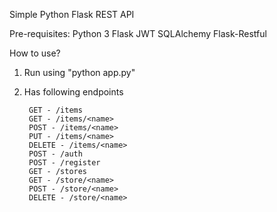 Simple Python Flask REST API

Pre-requisites:
		Python 3
		Flask
		JWT
		SQLAlchemy
		Flask-Restful

How to use?
1. Run using "python app.py"

2. Has following endpoints

		GET - /items
		GET - /items/<name>
		POST - /items/<name>
		PUT - /items/<name>
		DELETE - /items/<name>
		POST - /auth
		POST - /register
		GET - /stores
		GET - /store/<name>
		POST - /store/<name>
		DELETE - /store/<name>
